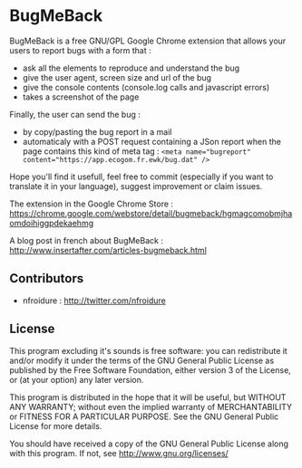 BugMeBack
============

BugMeBack is a free GNU/GPL Google Chrome extension that allows your users to report bugs with a form that :
* ask all the elements to reproduce and understand the bug
* give the user agent, screen size and url of the bug
* give the console contents (console.log calls and javascript errors)
* takes a screenshot of the page

Finally, the user can send the bug :
* by copy/pasting the bug report in a mail
* automaticaly with a POST request containing a JSon report when the page contains this kind of meta tag : `<meta name="bugreport" content="https://app.ecogom.fr.ewk/bug.dat" />`

Hope you'll find it usefull, feel free to commit (especially if you want to translate it in your language), suggest improvement or claim issues.

The extension in the Google Chrome Store : https://chrome.google.com/webstore/detail/bugmeback/hgmagcomobmjhaomdoihiggpdekaehmg

A blog post in french about BugMeBack : http://www.insertafter.com/articles-bugmeback.html

Contributors
-------------
* nfroidure : http://twitter.com/nfroidure

License
-------
This program excluding it's sounds is free software: you can redistribute it and/or modify it under the terms of the GNU General Public License as published by the Free Software Foundation, either version 3 of the License, or (at your option) any later version.

This program is distributed in the hope that it will be useful, but WITHOUT ANY WARRANTY; without even the implied warranty of MERCHANTABILITY or FITNESS FOR A PARTICULAR PURPOSE.  See the GNU General Public License for more details.

You should have received a copy of the GNU General Public License along with this program.  If not, see <http://www.gnu.org/licenses/>
